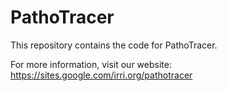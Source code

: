 # PathoTracer

This repository contains the code for PathoTracer.

For more information, visit our website:
https://sites.google.com/irri.org/pathotracer
